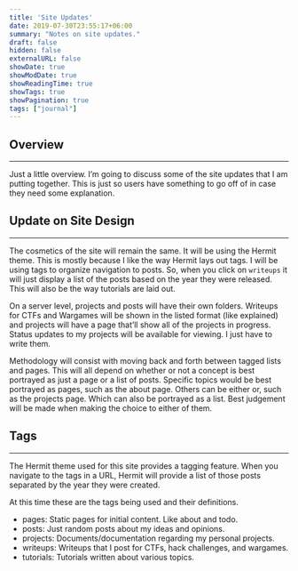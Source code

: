 ```yaml
---
title: 'Site Updates'
date: 2019-07-30T23:55:17+06:00
summary: "Notes on site updates."
draft: false
hidden: false
externalURL: false
showDate: true
showModDate: true
showReadingTime: true
showTags: true
showPagination: true
tags: ["journal"]
---
```


## Overview
---

Just a little overview. I’m going to discuss some of the site updates that I am putting together. This is just so users have something to go off of in case they need some explanation.

## Update on Site Design
---

The cosmetics of the site will remain the same. It will be using the Hermit theme. This is mostly because I like the way Hermit lays out tags. I will be using tags to organize navigation to posts. So, when you click on ```writeups``` it will just display a list of the posts based on the year they were released. This will also be the way tutorials are laid out.

On a server level, projects and posts will have their own folders. Writeups for CTFs and Wargames will be shown in the listed format (like explained) and projects will have a page that’ll show all of the projects in progress. Status updates to my projects will be available for viewing. I just have to write them.

Methodology will consist with moving back and forth between tagged lists and pages. This will all depend on whether or not a concept is best portrayed as just a page or a list of posts. Specific topics would be best portrayed as pages, such as the about page. Others can be either or, such as the projects page. Which can also be portrayed as a list. Best judgement will be made when making the choice to either of them.

## Tags
---

The Hermit theme used for this site provides a tagging feature. When you navigate to the tags in a URL, Hermit will provide a list of those posts separated by the year they were created.

At this time these are the tags being used and their definitions.

- pages: Static pages for initial content. Like about and todo.
- posts: Just random posts about my ideas and opinions.
- projects: Documents/documentation regarding my personal projects.
- writeups: Writeups that I post for CTFs, hack challenges, and wargames.
- tutorials: Tutorials written about various topics.